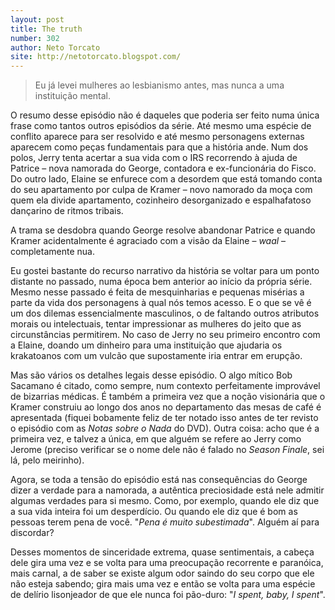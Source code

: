 ```yaml
---
layout: post
title: The truth
number: 302
author: Neto Torcato
site: http://netotorcato.blogspot.com/
---
```


> Eu já levei mulheres ao lesbianismo antes, mas nunca a uma instituição mental.

O resumo desse episódio não é daqueles que poderia ser feito numa única frase como tantos outros episódios da série. Até mesmo uma espécie de conflito aparece para ser resolvido e até mesmo personagens externas aparecem como peças fundamentais para que a história ande. Num dos polos, Jerry tenta acertar a sua vida com o IRS recorrendo à ajuda de Patrice – nova namorada do George, contadora e ex-funcionária do Fisco. Do outro lado, Elaine se enfurece com a desordem que está tomando conta do seu apartamento por culpa de Kramer – novo namorado da moça com quem ela divide apartamento, cozinheiro desorganizado e espalhafatoso dançarino de ritmos tribais.

A trama se desdobra quando George resolve abandonar Patrice e quando Kramer acidentalmente é agraciado com a visão da Elaine – *waal* – completamente nua.

Eu gostei bastante do recurso narrativo da história se voltar para um ponto distante no passado, numa época bem anterior ao início da própria série. Mesmo nesse passado é feita de mesquinharias e pequenas misérias a parte da vida dos personagens à qual nós temos acesso. E o que se vê é um dos dilemas essencialmente masculinos, o de faltando outros atributos morais ou intelectuais, tentar impressionar as mulheres do jeito que as circunstâncias permitirem. No caso de Jerry no seu primeiro encontro com a Elaine, doando um dinheiro para uma instituição que ajudaria os krakatoanos com um vulcão que supostamente iria entrar em erupção.

Mas são vários os detalhes legais desse episódio. O algo mítico Bob Sacamano é citado, como sempre, num contexto perfeitamente improvável de bizarrias médicas. É também a primeira vez que a noção visionária que o Kramer construiu ao longo dos anos no departamento das mesas de café é apresentada (fiquei bobamente feliz de ter notado isso antes de ter revisto o episódio com as *Notas sobre o Nada* do DVD). Outra coisa: acho que é a primeira vez, e talvez a única, em que alguém se refere ao Jerry como Jerome (preciso verificar se o nome dele não é falado no *Season Finale*, sei lá, pelo meirinho).

Agora, se toda a tensão do episódio está nas consequências do George dizer a verdade para a namorada, a autêntica preciosidade está nele admitir algumas verdades para si mesmo. Como, por exemplo, quando ele diz que a sua vida inteira foi um desperdício. Ou quando ele diz que é bom as pessoas terem pena de você. "*Pena é muito subestimada*". Alguém aí para discordar?

Desses momentos de sinceridade extrema, quase sentimentais, a cabeça dele gira uma vez e se volta para uma preocupação recorrente e paranóica, mais carnal,  a de saber se existe algum odor saindo do seu corpo que ele não esteja sabendo; gira mais uma vez e então se volta para uma espécie de delírio lisonjeador de que ele nunca foi pão-duro: "*I spent, baby, I spent*".